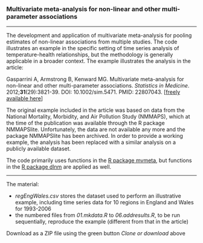 ### Multivariate meta-analysis for non-linear and other multi-parameter associations

------------------------------------------------------------------------

The development and application of multivariate meta-analysis for pooling estimates of non-linear associations from multiple studies. The code illustrates an example in the specific setting of time series analysis of temperature-health relationships, but the methodology is generally applicable in a broader context. The example illustrates the analysis in the article:

Gasparrini A, Armstrong B, Kenward MG. Multivariate meta-analysis for non-linear and other multi-parameter associations. *Statistics in Medicine*. 2012;**31**(29):3821-39. DOI: 10.1002/sim.5471. PMID: 22807043. [[freely available here](http://www.ag-myresearch.com/2012_gasparrini_statmed.html)]

The original example included in the article was based on data from the National Mortality, Morbidity, and Air Pollution Study (NMMAPS), which at the time of the publication was available through the R package NMMAPSlite. Unfortunately, the data are not available any more and the package NMMAPSlite has been archived. In order to provide a working example, the analysis has been replaced with a similar analysis on a publicly available dataset.

The code primarily uses functions in the [R package mvmeta](https://github.com/gasparrini/mvmeta), but functions in the [R package dlnm](https://github.com/gasparrini/dlnm) are applied as well.

------------------------------------------------------------------------

The material:

-   *regEngWales.csv* stores the dataset used to perform an illustrative example, including time series data for 10 regions in England and Wales for 1993-2006
-   the numbered files from *01.mkdata.R* to *06.addresults.R*, to be run sequentially, reproduce the example (different from that in the article)

Download as a ZIP file using the green button *Clone or download* above
